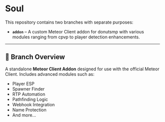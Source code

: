 # Soul

This repository contains two branches with separate purposes:

- **`addon`** – A custom Meteor Client addon for donutsmp with various modules ranging from cpvp to player detection enhancements.

---

## 📂 Branch Overview

A standalone **Meteor Client Addon** designed for use with the official Meteor Client. Includes advanced modules such as:

- Player ESP
- Spawner Finder
- RTP Automation
- Pathfinding Logic
- Webhook Integration
- Name Protection
- And more...
